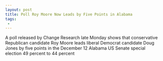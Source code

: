 ```yaml
---
layout: post
title: Poll Roy Moore Now Leads by Five Points in Alabama
tags:
 -
---
```

A poll released by Change Research late Monday shows that conservative Republican candidate Roy Moore leads liberal Democrat candidate Doug Jones by five points in the December 12 Alabama US Senate special election 49 percent to 44 percent
